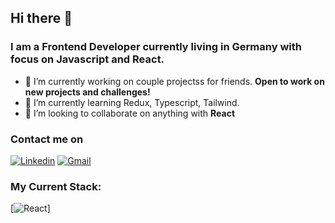 ### <h2> Hi there 👋 </h2>

<h3> I am a Frontend Developer currently living in Germany with focus on Javascript and React. </h3>


<!--
**Mileristov/mileristov** is a ✨ _special_ ✨ repository because its `README.md` (this file) appears on your GitHub profile.

Here are some ideas to get you started:
-->

- 🔭 I’m currently working on couple projectss for friends. <b> Open to work on new projects and challenges! </b>
- 🌱 I’m currently learning Redux, Typescript, Tailwind.
- 👯 I’m looking to collaborate on anything with <b> React </b>


<h3> Contact me on </h3>

[<img align="" alt="Linkedin" src="https://img.shields.io/badge/LinkedIn-0077B5?style=for-the-badge&logo=linkedin&logoColor=white" />][Linkedin] [<img align="" alt="Gmail" src="https://img.shields.io/badge/Gmail-D14836?style=for-the-badge&logo=gmail&logoColor=white" />][Gmail]


[Linkedin]: https://www.linkedin.com/in/mile-ristov-898486235/
[Gmail]: mailto:mile.ristov12@gmail.com/


<h3> My Current Stack: </h3>

[<img align="" alt="React" src="https://img.shields.io/badge/React-20232A?style=for-the-badge&logo=react&logoColor=61DAFB" />]



